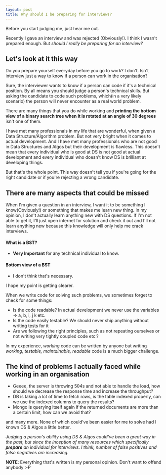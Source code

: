 ```yaml
---
layout: post
title: Why should I be preparing for interviews?
---
```


Before you start judging me, just hear me out.

Recently I gave an interview and was rejected (Obviously!). I think I wasn't prepared enough.
But *should I really be preparing for an interview?*

## Let's look at it this way

Do you prepare yourself everyday before you go to work? I don't.
Isn't interview just a way to know if a person can work in the organisation?

Sure, the interviewer wants to know if a person can code if it's a technical position. By all means you should judge a person's technical skills. But asking the candidate to code such problems, which(in a very likely scenario) the person will never encounter as a real world problem.

There are many things that you do while working and **printing the bottom view of a binary search tree when it is rotated at an angle of 30 degrees** isn't one of them.

I have met many professionals in my life that are wonderful, when given a Data Structure/Algorithm problem. But not very bright when it comes to actual development. And I have met many professionals who are not good in Data Structures and Algos but their development is flawless. This doesn't mean that every individual who is good at DS is not good at actual development and every individual who doesn't know DS is brilliant at developing things.

But that's the whole point. This way doesn't tell you if you're going for the right candidate or if you're rejecting a wrong candidate.

## There are many aspects that could be missed

When I'm given a question in an interview, I want it to be something I know(Obviously!) or something that makes me learn new thing. In my opinion, I don't actually learn anything new with DS questions. If I'm not able to get it, I'll just open internet for solution and check it out and I'll not learn anything new because this knowledge will only help me crack interviews.

#### What is a BST?
- **Very Important** for any technical individual to know.

#### Bottom view of a BST
- I don't think that's necessary.

I hope my point is getting clearer.

When we write code for solving such problems, we sometimes forget to check for some things:

- Is the code readable? In actual development we never use the variables => a, b, i, j k etc.
- Is the code easily testable? We should never ship anything without writing tests for it
- Are we following the right principles, such as not repeating ourselves or not writing very tightly coupled code etc.?

In my experience, *working* code can be written by anyone but writing *working, testable, maintainable, readable* code is a much bigger challenge.

## The kind of problems I actually faced while working in an organisation

* Geeee, the server is throwing 504s and not able to handle the load, how should we decrease the response time and increase the throughput?
* DB is taking a lot of time to fetch rows, is the table indexed properly, can we use the indexed columns to query the results?
* Mongo is querying itself again if the returned documents are more than a certain limit, how can we avoid that?

and many more. None of which could've been easier for me to solve had I known DS & Algos a little better.

*Judging a person's ability using DS & Algos could've been a great way in the past, but since the inception of many resources which specifically **prepare** an individual for interviews. I think, number of false positives and false negatives are increasing.*

**NOTE**: Everything that's written is my personal opinion. Don't want to offend anybody :-P
